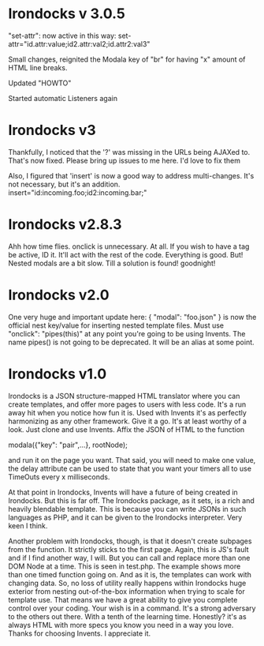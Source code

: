 # Irondocks v 3.0.5

"set-attr": now active in this way: set-attr="id.attr:value;id2.attr:val2;id.attr2:val3"

Small changes, reignited the Modala key of "br" for having "x" amount of HTML line breaks.

Updated "HOWTO"

Started automatic Listeners again

# Irondocks v3

Thankfully, I noticed that the '?' was missing in the URLs being AJAXed to. That's now fixed. Please bring up issues to me here. I'd love to fix them

Also, I figured that 'insert' is now a good way to address multi-changes. It's not necessary, but it's an addition. insert="id:incoming.foo;id2:incoming.bar;"

# Irondocks v2.8.3

Ahh how time flies. onclick is unnecessary. At all. If you wish to have a tag be active, ID it. It'll act with the rest of the code. Everything is good. But! Nested modals are a bit slow. Till a solution is found! goodnight!

# Irondocks v2.0

One very huge and important update here: { "modal": "foo.json" } is now the official nest key/value for inserting nested template files.
Must use "onclick": "pipes(this)" at any point you're going to be using Invents. The name pipes() is not going to be deprecated. It will be an alias at some point.

# Irondocks v1.0

Irondocks is a JSON structure-mapped HTML translator where you can create templates, and offer more pages to users with less code. It's a run away hit when you notice how fun it is. Used with Invents it's as perfectly harmonizing as any other framework. Give it a go. It's at least worthy of a look. Just clone and use Invents. Affix the JSON of HTML to the function

modala({"key": "pair",...}, rootNode);

and run it on the page you want. That said, you will need to make one value, the delay attribute can be used to state that you want your timers all to use TimeOuts every x milliseconds.

At that point in Irondocks, Invents will have a future of being created in Irondocks. But this is far off. The Irondocks package, as it sets, is a rich and heavily blendable template. This is because you can write JSONs in such languages as PHP, and it can be given to the Irondocks interpreter. Very keen I think.

Another problem with Irondocks, though, is that it doesn't create subpages from the function. It strictly sticks to the first page. Again, this is JS's fault and if I find another way, I will. But you can call and replace more than one DOM Node at a time. This is seen in test.php. The example shows more than one timed function going on. And as it is, the templates can work with changing data. So, no loss of utility really happens within Irondocks huge exterior from nesting out-of-the-box information when trying to scale for template use. That means we have a great ability to give you complete control over your coding. Your wish is in a command. It's a strong adversary to the others out there. With a tenth of the learning time. Honestly? it's as always HTML with more specs you know you need in a way you love. Thanks for choosing Invents. I appreciate it.
